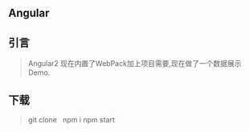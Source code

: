## Angular


## 引言

 > Angular2 现在内置了WebPack加上项目需要,现在做了一个数据展示Demo.
 
 
 
## 下载

 > git  clone  
 > npm i
 > npm start
